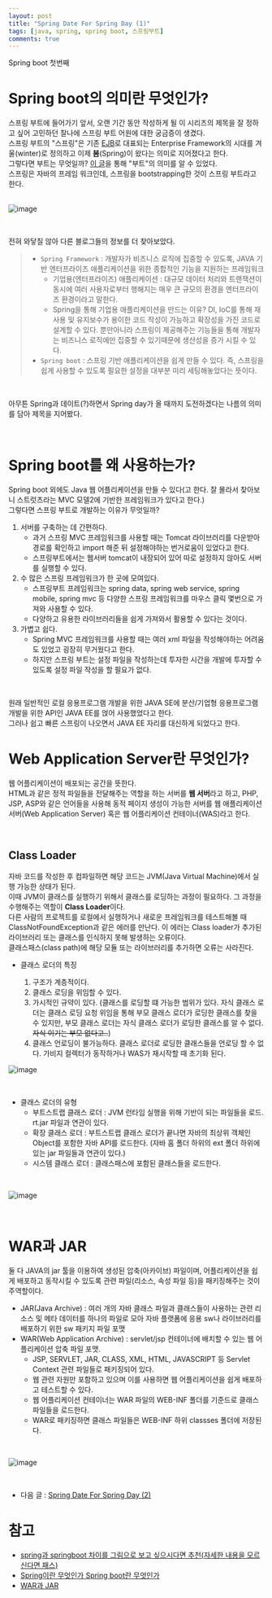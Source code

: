 ```yaml
---
layout: post
title: "Spring Date For Spring Day (1)"
tags: [java, spring, spring boot, 스프링부트]
comments: true
---
```


Spring boot 첫번째

# Spring boot의 의미란 무엇인가?

스프링 부트에 들어가기 앞서, 오랜 기간 동안 작성하게 될 이 시리즈의 제목을 잘 정하고 싶어 고민하던 찰나에 스프링 부트 어원에 대한 궁금증이 생겼다.<br>
스프링 부트의 "스프링"은 기존 [EJB](https://ko.wikipedia.org/wiki/%EC%97%94%ED%84%B0%ED%94%84%EB%9D%BC%EC%9D%B4%EC%A6%88_%EC%9E%90%EB%B0%94%EB%B9%88%EC%A6%88)로 대표되는 Enterprise Framework의 시대를 겨울(winter)로 정의하고 이제 **봄**(Spring)이 왔다는 의미로 지어졌다고 한다.<br>
그렇다면 부트는 무엇일까? [이 글](https://stackoverflow.com/questions/60219008/what-is-the-meaning-of-boot-in-spring-boot-title)을 통해 "부트"의 의미를 알 수 있었다.<br>
스프링은 자바의 프레임 워크인데, 스프링을 bootstrapping한 것이 스프링 부트라고 한다.<br>
<br>

![image](https://user-images.githubusercontent.com/34594339/98670344-ee4c2900-2395-11eb-9be4-10477825485c.png)

<br>

전혀 와닿질 않아 다른 블로그들의 정보를 더 찾아보았다.<br>

> - `Spring Framework` : 개발자가 비즈니스 로직에 집중할 수 있도록, JAVA 기반 엔터프라이즈 애플리케이션을 위한 종합적인 기능을 지원하는 프레임워크<br>
>   - 기업용(엔터프라이즈) 애플리케이션 : 대규모 데이터 처리와 트랜잭션이 동시에 여러 사용자로부터 행해지는 매우 큰 규모의 환경을 엔터프라이즈 환경이라고 말한다.<br>
>   - Spring을 통해 기업용 애플리케이션을 만드는 이유? DI, IoC를 통해 재사용 및 유지보수가 용이한 코드 작성이 가능하고 확장성을 가진 코드로 설계할 수 있다. 뿐만아니라 스프링이 제공해주는 기능들을 통해 개발자는 비즈니스 로직에만 집중할 수 있기때문에 생산성을 증가 시킬 수 있다. 
> - `Spring boot` : 스프링 기반 애플리케이션을 쉽게 만들 수 있다. 즉, 스프링을 쉽게 사용할 수 있도록 필요한 설정을 대부분 미리 세팅해놓았다는 뜻이다. <br>

<br>

아무튼 Spring과 데이트(?)하면서 Spring day가 올 때까지 도전하겠다는 나름의 의미를 담아 제목을 지어봤다.<br>

<br>

# Spring boot를 왜 사용하는가?

Spring boot 외에도 Java 웹 어플리케이션을 만들 수 있다(고 한다. 잘 몰라서 찾아보니 스트럿츠라는 MVC 모델2에 기반한 프레임워크가 있다고 한다.) <br>
그렇다면 스프링 부트로 개발하는 이유가 무엇일까?<br>

1. 서버를 구축하는 데 간편하다.
   - 과거 스프링 MVC 프레임워크를 사용할 때는 Tomcat 라이브러리를 다운받아 경로를 확인하고 import 해준 뒤 설정해야하는 번거로움이 있었다고 한다.
   - 스프링부트에서는 웹서버 tomcat이 내장되어 있어 따로 설정하지 않아도 서버를 실행할 수 있다.
2. 수 많은 스프링 프레임워크가 한 곳에 모여있다.
   - 스프링부트 프레임워크는 spring data, spring web service, spring mobile, spring mvc 등 다양한 스프링 프레임워크를 마우스 클릭 몇번으로 가져와 사용할 수 있다.
   - 다양하고 유용한 라이브러리들을 쉽게 가져와서 활용할 수 있다는 것이다.
3. 가볍고 쉽다. 
   - Spring MVC 프레임워크를 사용할 때는 여러 xml 파일을 작성해야하는 어려움도 있었고 굉장히 무거웠다고 한다.
   - 하지만 스프링 부트는 설정 파일을 작성하는데 투자한 시간을 개발에 투자할 수 있도록 설정 파일 작성을 할 필요가 없다.
  
 <br>
 
원래 일반적인 로컬 응용프로그램 개발을 위한 JAVA SE에 분산/기업형 응용프로그램 개발을 위한 API인 JAVA EE를 얹어 사용했었다고 한다.<br>
그러나 쉽고 빠른 스프링이 나오면서 JAVA EE 자리를 대신하게 되었다고 한다.<br>

 
# Web Application Server란 무엇인가?
 
 웹 어플리케이션이 배포되는 공간을 뜻한다.<br>
 HTML과 같은 정적 파일들을 전달해주는 역할을 하는 서버를 **웹 서버**라고 하고, PHP, JSP, ASP와 같은 언어들을 사용해 동적 페이지 생성이 가능한 서버를 웹 애플리케이션 서버(Web Application Server) 혹은 웹 어플리케이션 컨테이너(WAS)라고 한다.<br>
 
 <br>
 
## Class Loader
자바 코드를 작성한 후 컴파일하면 해당 코드는 JVM(Java Virtual Machine)에서 실행 가능한 상태가 된다.<br>
이때 JVM이 클래스를 실행하기 위해서 클래스를 로딩하는 과정이 필요하다. 그 과정을 수행해주는 역할이 **Class Loader**이다.<br> 
다른 사람의 프로젝트를 로컬에서 실행하거나 새로운 프레임워크를 테스트해볼 때 ClassNotFoundException과 같은 에러를 만난다. 이 에러는 Class loader가 추가된 라이브러리 또는 클래스를 인식하지 못해 발생하는 오류이다.<br>
클래스패스(class path)에 해당 모듈 또는 라이브러리를 추가하면 오류는 사라진다.<br>

- 클래스 로더의 특징

  1. 구조가 계층적이다.
  2. 클래스 로딩을 위임할 수 있다.
  3. 가시적인 규약이 있다. (클래스를 로딩할 떄 가능한 범위가 있다. 자식 클래스 로더는 클래스 로딩 요청 위임을 통해 부모 클래스 로더가 로딩한 클래스를 찾을 수 있지만, 부모 클래스 로더는 자식 클래스 로더가 로딩한 클래스를 알 수 없다. ~~자식 이기는 부모 없다고..~~)<br>
  4. 클래스 언로딩이 불가능하다. 클래스 로더로 로딩한 클래스들을 언로딩 할 수 없다. 가비지 컬렉터가 동작하거나 WAS가 재시작할 때 초기화 된다.

![image](https://user-images.githubusercontent.com/34594339/98675313-6ec25800-239d-11eb-8a10-0241d02c45df.png)

<br>

- 클래스 로더의 유형
   - 부트스트랩 클래스 로더 : JVM 런타임 실행을 위해 기반이 되는 파일들을 로드. rt.jar 파일과 연관이 있다.
   - 확장 클래스 로더 : 부트스트랩 클래스 로더가 끝나면 자바의 최상위 객체인 Object를 포함한 자바 API를 로드한다. (자바 홈 폴더 하위의 ext 폴더 하위에 있는 jar 파일들과 연관이 있다.)
   - 시스템 클래스 로더 : 클래스패스에 포함된 클래스들을 로드한다.

<br>

![image](https://user-images.githubusercontent.com/34594339/98675719-fad47f80-239d-11eb-94f5-3268d19f3349.png)

<br>

# WAR과 JAR

둘 다 JAVA의 jar 툴을 이용하여 생성된 압축(아카이브) 파일이며, 어플리케이션을 쉽게 배포하고 동작시킬 수 있도록 관련 파일(리소스, 속성 파일 등)을 패키징해주는 것이 주역할이다.<br>

- JAR(Java Archive) : 여러 개의 자바 클래스 파일과 클래스들이 사용하는 관련 리소스 및 메타 데이터를 하나의 파일로 모아 자바 플랫폼에 응용 sw나 라이브러리를 배포하기 위한 sw 패키지 파일 포맷
- WAR(Web Application Archive) : servlet/jsp 컨테이너에 배치할 수 있는 웹 어플리케이션 압축 파일 포맷.
    - JSP,  SERVLET, JAR, CLASS, XML, HTML, JAVASCRIPT 등  Servlet Context 관련 파일들로 패키징되어 있다.
    - 웹  관련 자원만 포함하고 있으며 이를 사용하면 웹 어플리케이션을 쉽게 배포하고 테스트할 수 있다.
    - 웹 어플리케이션 컨테이너는 WAR 파일의 WEB-INF 폴더를 기준드로 클래스 파일들을 로드한다.
    - WAR로 패키징하면 클래스 파일들은 WEB-INF 하위 classses 폴더에 저장된다.

<br>

![image](https://lh6.googleusercontent.com/u9wIjJo3mGFI3OtTQsMbE-KfgcwaDkXYk5Oag2jWkoMArFLJeQhPtzCuTV-QL8TOjff8iX750gZWSuNSyqy8LMLtBSZgs9QWUDlLYI9sJb_6NyjwtkvW1XFlQevusKVOOEkvSnFd)

<br>

- 다음 글 : [Spring Date For Spring Day (2)](https://bosl95.github.io/Spring-Date-For-Spring-Day-2/)

# 참고

- [spring과 springboot 차이를 그림으로 보고 싶으시다면 추천(자세한 내용을 모르신다면 패스)](https://ssoco.tistory.com/66)
- [Spring이란 무엇인가 Spring boot란 무엇인가](https://noahlogs.tistory.com/46)
- [WAR과 JAR](https://taewooblog.tistory.com/111)

